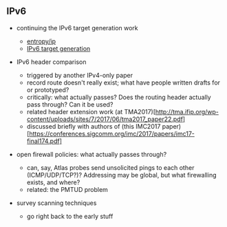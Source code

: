 ## IPv6

- continuing the IPv6 target generation work
  - [entropy/ip](https://dl.acm.org/citation.cfm?id=2987445)
  - [IPv6 target generation](https://conferences.sigcomm.org/imc/2017/papers/imc17-final245.pdf)

- IPv6 header comparison
  - triggered by another IPv4-only paper
  - record route doesn't really exist; what have people written drafts for or prototyped?
  - critically: what actually passes? Does the routing header actually pass through? Can it be used?
  - related header extension work (at TMA2017)[http://tma.ifip.org/wp-content/uploads/sites/7/2017/06/tma2017_paper22.pdf]
  - discussed briefly with authors of (this IMC2017 paper)[https://conferences.sigcomm.org/imc/2017/papers/imc17-final174.pdf]

- open firewall policies: what actually passes through?
  - can, say, Atlas probes send unsolicited pings to each other (ICMP/UDP/TCP?)? Addressing may be global, but what firewalling exists, and where?
  - related: the PMTUD problem

- survey scanning techniques
  - go right back to the early stuff

